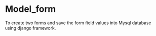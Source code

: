 # Model_form
To create two forms and save the form field values into Mysql database using django framework.
